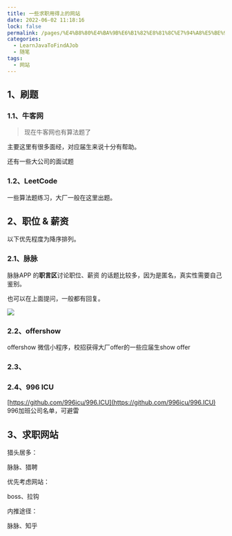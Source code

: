 ```yaml
---
title: 一些求职用得上的网站
date: 2022-06-02 11:18:16
lock: false
permalink: /pages/%E4%B8%80%E4%BA%9B%E6%B1%82%E8%81%8C%E7%94%A8%E5%BE%97%E4%B8%8A%E7%9A%84%E7%BD%91%E7%AB%99
categories: 
  - LearnJavaToFindAJob
  - 随笔
tags: 
  - 网站
---
```

## 1、刷题

### 1.1、牛客网

> 现在牛客网也有算法题了

主要这里有很多面经，对应届生来说十分有帮助。

还有一些大公司的面试题

### 1.2、LeetCode

一些算法题练习，大厂一般在这里出题。



## 2、职位 & 薪资

以下优先程度为降序排列。

### 2.1、脉脉

脉脉APP 的**职言区**讨论职位、薪资 的话题比较多，因为是匿名，真实性需要自己鉴别。

也可以在上面提问，一般都有回复。

![](https://cdn.jsdelivr.net/gh/DogerRain/image@main/img-202203/image-20220329180018449.png)

### 2.2、offershow 

offershow  微信小程序，校招获得大厂offer的一些应届生show offer 

### 2.3、



### 2.4、996 ICU

[https://github.com/996icu/996.ICU](https://github.com/996icu/996.ICU) 996加班公司名单，可避雷



## 3、求职网站

猎头居多：

脉脉、猎聘

优先考虑网站：

boss、拉钩

内推途径：

脉脉、知乎